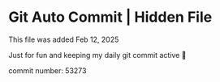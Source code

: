 # Git Auto Commit | Hidden File

This file was added Feb 12, 2025

Just for fun and keeping my daily git commit active 🤪

commit number: 53273
